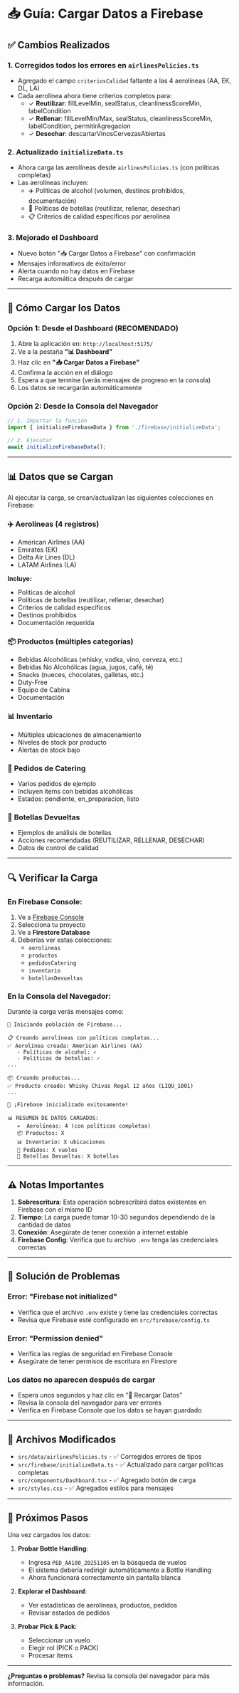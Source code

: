 # 📥 Guía: Cargar Datos a Firebase

## ✅ Cambios Realizados

### 1. **Corregidos todos los errores en `airlinesPolicies.ts`**
- Agregado el campo `criteriosCalidad` faltante a las 4 aerolíneas (AA, EK, DL, LA)
- Cada aerolínea ahora tiene criterios completos para:
  - ✓ **Reutilizar**: fillLevelMin, sealStatus, cleanlinessScoreMin, labelCondition
  - ✓ **Rellenar**: fillLevelMin/Max, sealStatus, cleanlinessScoreMin, labelCondition, permitirAgregacion
  - ✓ **Desechar**: descartarVinosCervezasAbiertas

### 2. **Actualizado `initializeData.ts`**
- Ahora carga las aerolíneas desde `airlinesPolicies.ts` (con políticas completas)
- Las aerolíneas incluyen:
  - ✈️ Políticas de alcohol (volumen, destinos prohibidos, documentación)
  - 🍾 Políticas de botellas (reutilizar, rellenar, desechar)
  - 📋 Criterios de calidad específicos por aerolínea

### 3. **Mejorado el Dashboard**
- Nuevo botón "📥 Cargar Datos a Firebase" con confirmación
- Mensajes informativos de éxito/error
- Alerta cuando no hay datos en Firebase
- Recarga automática después de cargar

---

## 🚀 Cómo Cargar los Datos

### Opción 1: Desde el Dashboard (RECOMENDADO)

1. Abre la aplicación en: `http://localhost:5175/`
2. Ve a la pestaña **"📊 Dashboard"**
3. Haz clic en **"📥 Cargar Datos a Firebase"**
4. Confirma la acción en el diálogo
5. Espera a que termine (verás mensajes de progreso en la consola)
6. Los datos se recargarán automáticamente

### Opción 2: Desde la Consola del Navegador

```javascript
// 1. Importar la función
import { initializeFirebaseData } from './firebase/initializeData';

// 2. Ejecutar
await initializeFirebaseData();
```

---

## 📊 Datos que se Cargan

Al ejecutar la carga, se crean/actualizan las siguientes colecciones en Firebase:

### ✈️ **Aerolíneas** (4 registros)
- American Airlines (AA)
- Emirates (EK)
- Delta Air Lines (DL)
- LATAM Airlines (LA)

**Incluye:**
- Políticas de alcohol
- Políticas de botellas (reutilizar, rellenar, desechar)
- Criterios de calidad específicos
- Destinos prohibidos
- Documentación requerida

### 📦 **Productos** (múltiples categorías)
- Bebidas Alcohólicas (whisky, vodka, vino, cerveza, etc.)
- Bebidas No Alcohólicas (agua, jugos, café, té)
- Snacks (nueces, chocolates, galletas, etc.)
- Duty-Free
- Equipo de Cabina
- Documentación

### 📊 **Inventario**
- Múltiples ubicaciones de almacenamiento
- Niveles de stock por producto
- Alertas de stock bajo

### 🛫 **Pedidos de Catering**
- Varios pedidos de ejemplo
- Incluyen items con bebidas alcohólicas
- Estados: pendiente, en_preparacion, listo

### 🍾 **Botellas Devueltas**
- Ejemplos de análisis de botellas
- Acciones recomendadas (REUTILIZAR, RELLENAR, DESECHAR)
- Datos de control de calidad

---

## 🔍 Verificar la Carga

### En Firebase Console:
1. Ve a [Firebase Console](https://console.firebase.google.com/)
2. Selecciona tu proyecto
3. Ve a **Firestore Database**
4. Deberías ver estas colecciones:
   - `aerolineas`
   - `productos`
   - `pedidosCatering`
   - `inventario`
   - `botellasDevueltas`

### En la Consola del Navegador:
Durante la carga verás mensajes como:
```
🚀 Iniciando población de Firebase...

📋 Creando aerolíneas con políticas completas...
✅ Aerolínea creada: American Airlines (AA)
   - Políticas de alcohol: ✓
   - Políticas de botellas: ✓
...

📦 Creando productos...
✅ Producto creado: Whisky Chivas Regal 12 años (LIQU_1001)
...

🎉 ¡Firebase inicializado exitosamente!

📊 RESUMEN DE DATOS CARGADOS:
   ✈️  Aerolíneas: 4 (con políticas completas)
   📦 Productos: X
   📊 Inventario: X ubicaciones
   🛫 Pedidos: X vuelos
   🍾 Botellas Devueltas: X botellas
```

---

## ⚠️ Notas Importantes

1. **Sobrescritura**: Esta operación sobrescribirá datos existentes en Firebase con el mismo ID
2. **Tiempo**: La carga puede tomar 10-30 segundos dependiendo de la cantidad de datos
3. **Conexión**: Asegúrate de tener conexión a internet estable
4. **Firebase Config**: Verifica que tu archivo `.env` tenga las credenciales correctas

---

## 🐛 Solución de Problemas

### Error: "Firebase not initialized"
- Verifica que el archivo `.env` existe y tiene las credenciales correctas
- Revisa que Firebase esté configurado en `src/firebase/config.ts`

### Error: "Permission denied"
- Verifica las reglas de seguridad en Firebase Console
- Asegúrate de tener permisos de escritura en Firestore

### Los datos no aparecen después de cargar
- Espera unos segundos y haz clic en "🔄 Recargar Datos"
- Revisa la consola del navegador para ver errores
- Verifica en Firebase Console que los datos se hayan guardado

---

## 📝 Archivos Modificados

- `src/data/airlinesPolicies.ts` - ✅ Corregidos errores de tipos
- `src/firebase/initializeData.ts` - ✅ Actualizado para cargar políticas completas
- `src/components/Dashboard.tsx` - ✅ Agregado botón de carga
- `src/styles.css` - ✅ Agregados estilos para mensajes

---

## 🎯 Próximos Pasos

Una vez cargados los datos:

1. **Probar Bottle Handling**: 
   - Ingresa `PED_AA100_20251105` en la búsqueda de vuelos
   - El sistema debería redirigir automáticamente a Bottle Handling
   - Ahora funcionará correctamente sin pantalla blanca

2. **Explorar el Dashboard**:
   - Ver estadísticas de aerolíneas, productos, pedidos
   - Revisar estados de pedidos

3. **Probar Pick & Pack**:
   - Seleccionar un vuelo
   - Elegir rol (PICK o PACK)
   - Procesar items

---

**¿Preguntas o problemas?** Revisa la consola del navegador para más información.

